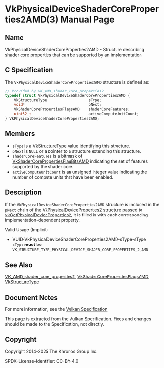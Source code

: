 # VkPhysicalDeviceShaderCoreProperties2AMD(3) Manual Page

## Name

VkPhysicalDeviceShaderCoreProperties2AMD - Structure describing shader core properties that can be supported by an implementation



## [](#_c_specification)C Specification

The `VkPhysicalDeviceShaderCoreProperties2AMD` structure is defined as:

```c++
// Provided by VK_AMD_shader_core_properties2
typedef struct VkPhysicalDeviceShaderCoreProperties2AMD {
    VkStructureType                   sType;
    void*                             pNext;
    VkShaderCorePropertiesFlagsAMD    shaderCoreFeatures;
    uint32_t                          activeComputeUnitCount;
} VkPhysicalDeviceShaderCoreProperties2AMD;
```

## [](#_members)Members

- `sType` is a [VkStructureType](https://registry.khronos.org/vulkan/specs/latest/man/html/VkStructureType.html) value identifying this structure.
- `pNext` is `NULL` or a pointer to a structure extending this structure.
- []()`shaderCoreFeatures` is a bitmask of [VkShaderCorePropertiesFlagBitsAMD](https://registry.khronos.org/vulkan/specs/latest/man/html/VkShaderCorePropertiesFlagBitsAMD.html) indicating the set of features supported by the shader core.
- []()`activeComputeUnitCount` is an unsigned integer value indicating the number of compute units that have been enabled.

## [](#_description)Description

If the `VkPhysicalDeviceShaderCoreProperties2AMD` structure is included in the `pNext` chain of the [VkPhysicalDeviceProperties2](https://registry.khronos.org/vulkan/specs/latest/man/html/VkPhysicalDeviceProperties2.html) structure passed to [vkGetPhysicalDeviceProperties2](https://registry.khronos.org/vulkan/specs/latest/man/html/vkGetPhysicalDeviceProperties2.html), it is filled in with each corresponding implementation-dependent property.

Valid Usage (Implicit)

- [](#VUID-VkPhysicalDeviceShaderCoreProperties2AMD-sType-sType)VUID-VkPhysicalDeviceShaderCoreProperties2AMD-sType-sType  
  `sType` **must** be `VK_STRUCTURE_TYPE_PHYSICAL_DEVICE_SHADER_CORE_PROPERTIES_2_AMD`

## [](#_see_also)See Also

[VK\_AMD\_shader\_core\_properties2](https://registry.khronos.org/vulkan/specs/latest/man/html/VK_AMD_shader_core_properties2.html), [VkShaderCorePropertiesFlagsAMD](https://registry.khronos.org/vulkan/specs/latest/man/html/VkShaderCorePropertiesFlagsAMD.html), [VkStructureType](https://registry.khronos.org/vulkan/specs/latest/man/html/VkStructureType.html)

## [](#_document_notes)Document Notes

For more information, see the [Vulkan Specification](https://registry.khronos.org/vulkan/specs/latest/html/vkspec.html#VkPhysicalDeviceShaderCoreProperties2AMD)

This page is extracted from the Vulkan Specification. Fixes and changes should be made to the Specification, not directly.

## [](#_copyright)Copyright

Copyright 2014-2025 The Khronos Group Inc.

SPDX-License-Identifier: CC-BY-4.0